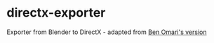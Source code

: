 # directx-exporter
Exporter from Blender to DirectX - adapted from [Ben Omari's version](http://xoomer.virgilio.it/glabro1/index.html)
